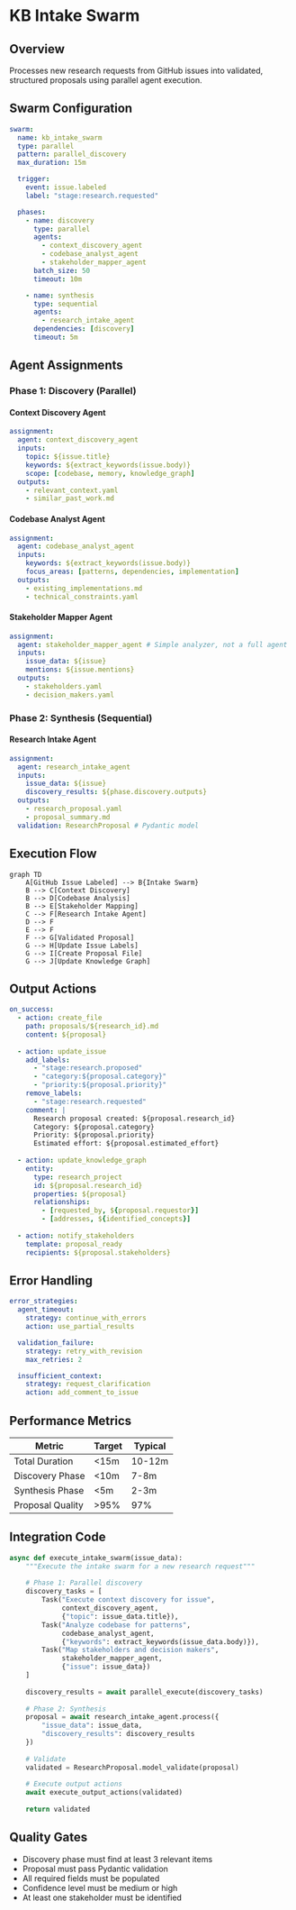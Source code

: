 # KB Intake Swarm

## Overview

Processes new research requests from GitHub issues into validated, structured
proposals using parallel agent execution.

## Swarm Configuration

```yaml
swarm:
  name: kb_intake_swarm
  type: parallel
  pattern: parallel_discovery
  max_duration: 15m

  trigger:
    event: issue.labeled
    label: "stage:research.requested"

  phases:
    - name: discovery
      type: parallel
      agents:
        - context_discovery_agent
        - codebase_analyst_agent
        - stakeholder_mapper_agent
      batch_size: 50
      timeout: 10m

    - name: synthesis
      type: sequential
      agents:
        - research_intake_agent
      dependencies: [discovery]
      timeout: 5m
```

## Agent Assignments

### Phase 1: Discovery (Parallel)

#### Context Discovery Agent

```yaml
assignment:
  agent: context_discovery_agent
  inputs:
    topic: ${issue.title}
    keywords: ${extract_keywords(issue.body)}
    scope: [codebase, memory, knowledge_graph]
  outputs:
    - relevant_context.yaml
    - similar_past_work.md
```

#### Codebase Analyst Agent

```yaml
assignment:
  agent: codebase_analyst_agent
  inputs:
    keywords: ${extract_keywords(issue.body)}
    focus_areas: [patterns, dependencies, implementation]
  outputs:
    - existing_implementations.md
    - technical_constraints.yaml
```

#### Stakeholder Mapper Agent

```yaml
assignment:
  agent: stakeholder_mapper_agent # Simple analyzer, not a full agent
  inputs:
    issue_data: ${issue}
    mentions: ${issue.mentions}
  outputs:
    - stakeholders.yaml
    - decision_makers.yaml
```

### Phase 2: Synthesis (Sequential)

#### Research Intake Agent

```yaml
assignment:
  agent: research_intake_agent
  inputs:
    issue_data: ${issue}
    discovery_results: ${phase.discovery.outputs}
  outputs:
    - research_proposal.yaml
    - proposal_summary.md
  validation: ResearchProposal # Pydantic model
```

## Execution Flow

```mermaid
graph TD
    A[GitHub Issue Labeled] --> B{Intake Swarm}
    B --> C[Context Discovery]
    B --> D[Codebase Analysis]
    B --> E[Stakeholder Mapping]
    C --> F[Research Intake Agent]
    D --> F
    E --> F
    F --> G[Validated Proposal]
    G --> H[Update Issue Labels]
    G --> I[Create Proposal File]
    G --> J[Update Knowledge Graph]
```

## Output Actions

```yaml
on_success:
  - action: create_file
    path: proposals/${research_id}.md
    content: ${proposal}
    
  - action: update_issue
    add_labels: 
      - "stage:research.proposed"
      - "category:${proposal.category}"
      - "priority:${proposal.priority}"
    remove_labels:
      - "stage:research.requested"
    comment: |
      Research proposal created: ${proposal.research_id}
      Category: ${proposal.category}
      Priority: ${proposal.priority}
      Estimated effort: ${proposal.estimated_effort}
      
  - action: update_knowledge_graph
    entity:
      type: research_project
      id: ${proposal.research_id}
      properties: ${proposal}
      relationships:
        - [requested_by, ${proposal.requestor}]
        - [addresses, ${identified_concepts}]
        
  - action: notify_stakeholders
    template: proposal_ready
    recipients: ${proposal.stakeholders}
```

## Error Handling

```yaml
error_strategies:
  agent_timeout:
    strategy: continue_with_errors
    action: use_partial_results

  validation_failure:
    strategy: retry_with_revision
    max_retries: 2

  insufficient_context:
    strategy: request_clarification
    action: add_comment_to_issue
```

## Performance Metrics

| Metric           | Target | Typical |
| ---------------- | ------ | ------- |
| Total Duration   | <15m   | 10-12m  |
| Discovery Phase  | <10m   | 7-8m    |
| Synthesis Phase  | <5m    | 2-3m    |
| Proposal Quality | >95%   | 97%     |

## Integration Code

```python
async def execute_intake_swarm(issue_data):
    """Execute the intake swarm for a new research request"""
    
    # Phase 1: Parallel discovery
    discovery_tasks = [
        Task("Execute context discovery for issue", 
             context_discovery_agent, 
             {"topic": issue_data.title}),
        Task("Analyze codebase for patterns", 
             codebase_analyst_agent,
             {"keywords": extract_keywords(issue_data.body)}),
        Task("Map stakeholders and decision makers",
             stakeholder_mapper_agent,
             {"issue": issue_data})
    ]
    
    discovery_results = await parallel_execute(discovery_tasks)
    
    # Phase 2: Synthesis
    proposal = await research_intake_agent.process({
        "issue_data": issue_data,
        "discovery_results": discovery_results
    })
    
    # Validate
    validated = ResearchProposal.model_validate(proposal)
    
    # Execute output actions
    await execute_output_actions(validated)
    
    return validated
```

## Quality Gates

- Discovery phase must find at least 3 relevant items
- Proposal must pass Pydantic validation
- All required fields must be populated
- Confidence level must be medium or high
- At least one stakeholder must be identified
